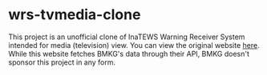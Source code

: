 # wrs-tvmedia-clone
This project is an unofficial clone of InaTEWS Warning Receiver System intended for media (television) view. You can view the original website [here](https://inatews.bmkg.go.id/wrs/media/index.html). While this website fetches BMKG's data through their API, BMKG doesn't sponsor this project in any form.

